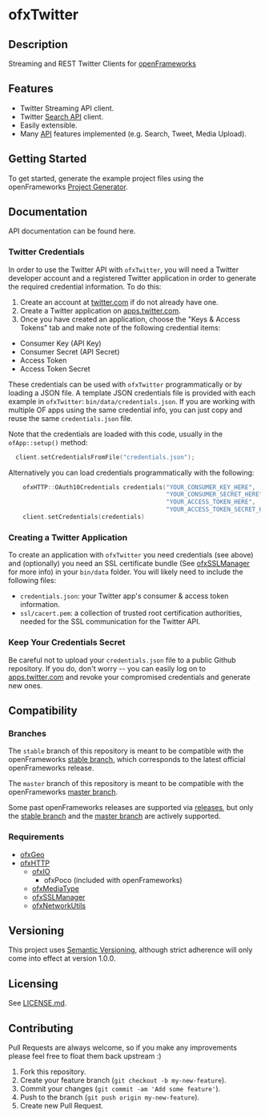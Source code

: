 # ofxTwitter

## Description

Streaming and REST Twitter Clients for [openFrameworks](http://openframeworks.cc)

## Features

-   Twitter Streaming API client.
-   Twitter [Search API](https://dev.twitter.com/rest/public/search) client.
-   Easily extensible.
-   Many [API](https://dev.twitter.com/overview/api) features implemented (e.g. Search, Tweet, Media Upload).

## Getting Started

To get started, generate the example project files using the openFrameworks [Project Generator](http://openframeworks.cc/learning/01_basics/how_to_add_addon_to_project/).

## Documentation

API documentation can be found here.

### Twitter Credentials

In order to use the Twitter API with `ofxTwitter`, you will need a Twitter developer account and a registered Twitter application in order to generate the required credential information. To do this:

1.  Create an account at [twitter.com](https://twitter.com) if do not already have one.
2.  Create a Twitter application on [apps.twitter.com](http://apps.twitter.com).
3.  Once you have created an application, choose the "Keys & Access Tokens" tab and make note of the following credential items:

*   Consumer Key (API Key)
*   Consumer Secret (API Secret)
*   Access Token
*   Access Token Secret

These credentials can be used with `ofxTwitter` programmatically or by loading a JSON file. A template JSON credentials file is provided with each example in `ofxTwitter`: `bin/data/credentials.json`. If you are working with multiple OF apps using the same credential info, you can just copy and reuse the same `credentials.json` file.

Note that the credentials are loaded with this code, usually in the `ofApp::setup()` method:

```c++
  client.setCredentialsFromFile("credentials.json");
```

Alternatively you can load credentials programmatically with the following:

```c++
    ofxHTTP::OAuth10Credentials credentials("YOUR_CONSUMER_KEY_HERE",
                                            "YOUR_CONSUMER_SECRET_HERE",
                                            "YOUR_ACCESS_TOKEN_HERE",
                                            "YOUR_ACCESS_TOKEN_SECRET_HERE");
    client.setCredentials(credentials)
```

### Creating a Twitter Application

To create an application with `ofxTwitter` you need credentials (see above) and (optionally) you need an SSL certificate bundle (See [ofxSSLManager](https://github.com/bakercp/ofxSSLManager/blob/master/README.md) for more info) in your `bin/data` folder. You will likely need to include the following files:

*   `credentials.json`: your Twitter app's consumer & access token information.
*   `ssl/cacert.pem`: a collection of trusted root certification authorities, needed for the SSL communication for the Twitter API.


### Keep Your Credentials Secret

Be careful not to upload your `credentials.json` file to a public Github repository. If you do, don't worry -- you can easily log on to [apps.twitter.com](http://apps.twitter.com) and revoke your compromised credentials and generate new ones.

## Compatibility

### Branches

The `stable` branch of this repository is meant to be compatible with the openFrameworks [stable branch](https://github.com/openframeworks/openFrameworks/tree/stable), which corresponds to the latest official openFrameworks release.

The `master` branch of this repository is meant to be compatible with the openFrameworks [master branch](https://github.com/openframeworks/openFrameworks/tree/master).

Some past openFrameworks releases are supported via [releases](../../releases/), but only the [stable branch](../../tree/stable) and the [master branch](../../tree/master) are actively supported.

### Requirements
-   [ofxGeo](https://github.com/bakercp/ofxGeo)
-   [ofxHTTP](https://github.com/bakercp/ofxHTTP)
    -   [ofxIO](https://github.com/bakercp/ofxIO)
        -   ofxPoco (included with openFrameworks)
    -   [ofxMediaType](https://github.com/bakercp/ofxMediaType)
    -   [ofxSSLManager](https://github.com/bakercp/ofxSSLManager)
    -   [ofxNetworkUtils](https://github.com/bakercp/ofxNetworkUtils)

## Versioning

This project uses [Semantic Versioning](http://semver.org/), although strict adherence will only come into effect at version 1.0.0.

## Licensing

See [LICENSE.md](LICENSE.md).

## Contributing

Pull Requests are always welcome, so if you make any improvements please feel free to float them back upstream :)

1.  Fork this repository.
2.  Create your feature branch (`git checkout -b my-new-feature`).
3.  Commit your changes (`git commit -am 'Add some feature'`).
4.  Push to the branch (`git push origin my-new-feature`).
5.  Create new Pull Request.
